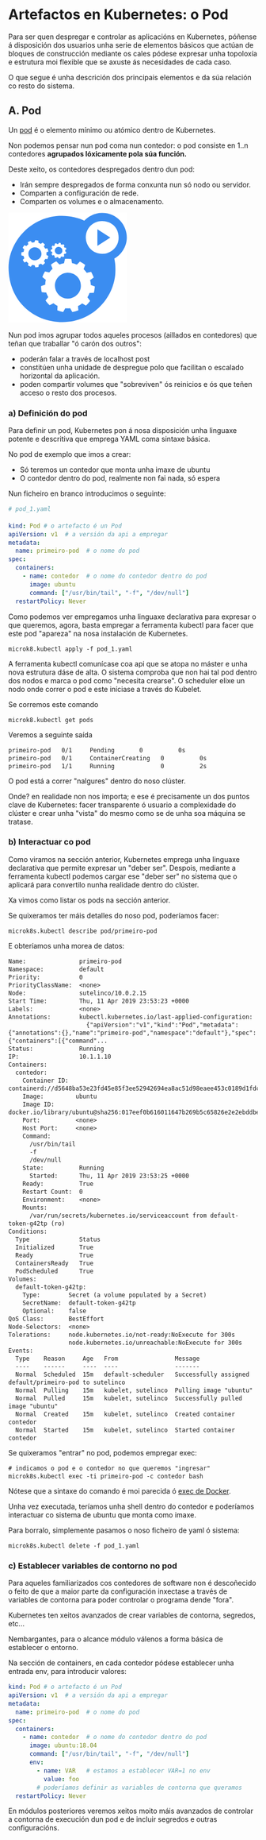 # Artefactos en Kubernetes: o Pod

Para ser quen despregar e controlar as aplicacións en Kubernetes, póñense á disposición dos usuarios unha serie de elementos básicos que actúan de bloques de construcción mediante os cales pódese expresar unha topoloxía e estrutura moi flexible que se axuste ás necesidades de cada caso.  

O que segue é unha descrición dos principais elementos e da súa relación co resto do sistema.

## A. Pod

Un [pod](https://kubernetes.io/docs/concepts/workloads/pods/) é o elemento mínimo ou atómico dentro de Kubernetes.

Non podemos pensar nun pod coma nun contedor: o pod consiste en 1..n contedores **agrupados lóxicamente pola súa función.** 

Deste xeito, os contedores despregados dentro dun pod:

- Irán sempre despregados de forma conxunta nun só nodo ou servidor. 
- Comparten a configuración de rede.
- Comparten os volumes e o almacenamento. 

![Pod](./../_media/02/pod1.png)

Nun pod imos agrupar todos aqueles procesos (aillados en contedores) que teñan que traballar "ó carón dos outros": 

- poderán falar a través de localhost post 
- constitúen unha unidade de despregue polo que facilitan o escalado horizontal da aplicación. 
- poden compartir volumes que "sobreviven" ós reinicios  e ós que teñen acceso o resto dos procesos. 

### a) Definición do pod

Para definir un pod, Kubernetes pon á nosa disposición unha linguaxe potente e descritiva que emprega YAML coma sintaxe básica. 

No pod de exemplo que imos a crear:

- Só teremos un contedor que monta unha imaxe de ubuntu
- O contedor dentro do pod, realmente non fai nada, só espera

Nun ficheiro en branco introducimos o seguinte:

```yaml
# pod_1.yaml

kind: Pod # o artefacto é un Pod
apiVersion: v1  # a versión da api a empregar
metadata:
  name: primeiro-pod  # o nome do pod
spec:
  containers:
    - name: contedor  # o nome do contedor dentro do pod
      image: ubuntu
      command: ["/usr/bin/tail", "-f", "/dev/null"]
  restartPolicy: Never
```

Como podemos ver empregamos unha linguaxe declarativa para expresar o que queremos, agora, basta empregar a ferramenta kubectl para facer que este pod "apareza" na nosa instalación de Kubernetes. 

```shell
microk8.kubectl apply -f pod_1.yaml
```

A ferramenta kubectl comunícase coa api que se atopa no máster e unha nova estrutura dáse de alta. O sistema comproba que non hai tal pod dentro dos nodos e marca o pod como "necesita crearse". O scheduler elixe un nodo onde correr o pod e este iníciase a través do Kubelet. 

Se corremos este comando

```shell
microk8.kubectl get pods
```

Veremos a seguinte saída

```shell
primeiro-pod   0/1     Pending       0          0s
primeiro-pod   0/1     ContainerCreating   0          0s
primeiro-pod   1/1     Running             0          2s
```

O pod está a correr "nalgures" dentro do noso clúster.

Onde? en realidade non nos importa; e ese é precisamente un dos puntos clave de Kubernetes: facer transparente ó usuario a complexidade do clúster e crear unha "vista" do mesmo como se de unha soa máquina se tratase. 

### b) Interactuar co pod

Como viramos na sección anterior, Kubernetes emprega unha linguaxe declarativa que permite expresar un "deber ser". Despois, mediante a ferramenta kubectl podemos cargar ese "deber ser" no sistema que o aplicará para convertilo nunha realidade dentro do clúster. 

Xa vimos como listar os pods na sección anterior. 

Se quixeramos ter máis detalles do noso pod, poderíamos facer:

```shell
microk8s.kubectl describe pod/primeiro-pod
```

E obteríamos unha morea de datos:

```shell
Name:               primeiro-pod
Namespace:          default
Priority:           0
PriorityClassName:  <none>
Node:               sutelinco/10.0.2.15
Start Time:         Thu, 11 Apr 2019 23:53:23 +0000
Labels:             <none>
Annotations:        kubectl.kubernetes.io/last-applied-configuration:
                      {"apiVersion":"v1","kind":"Pod","metadata":{"annotations":{},"name":"primeiro-pod","namespace":"default"},"spec":{"containers":[{"command"...
Status:             Running
IP:                 10.1.1.10
Containers:
  contedor:
    Container ID:  containerd://d5648ba53e23fd45e85f3ee52942694ea8ac51d98eaee453c0189d1fdc17935d
    Image:         ubuntu
    Image ID:      docker.io/library/ubuntu@sha256:017eef0b616011647b269b5c65826e2e2ebddbe5d1f8c1e56b3599fb14fabec8
    Port:          <none>
    Host Port:     <none>
    Command:
      /usr/bin/tail
      -f
      /dev/null
    State:          Running
      Started:      Thu, 11 Apr 2019 23:53:25 +0000
    Ready:          True
    Restart Count:  0
    Environment:    <none>
    Mounts:
      /var/run/secrets/kubernetes.io/serviceaccount from default-token-g42tp (ro)
Conditions:
  Type              Status
  Initialized       True
  Ready             True
  ContainersReady   True
  PodScheduled      True
Volumes:
  default-token-g42tp:
    Type:        Secret (a volume populated by a Secret)
    SecretName:  default-token-g42tp
    Optional:    false
QoS Class:       BestEffort
Node-Selectors:  <none>
Tolerations:     node.kubernetes.io/not-ready:NoExecute for 300s
                 node.kubernetes.io/unreachable:NoExecute for 300s
Events:
  Type    Reason     Age   From                Message
  ----    ------     ----  ----                -------
  Normal  Scheduled  15m   default-scheduler   Successfully assigned default/primeiro-pod to sutelinco
  Normal  Pulling    15m   kubelet, sutelinco  Pulling image "ubuntu"
  Normal  Pulled     15m   kubelet, sutelinco  Successfully pulled image "ubuntu"
  Normal  Created    15m   kubelet, sutelinco  Created container contedor
  Normal  Started    15m   kubelet, sutelinco  Started container contedor
```

Se quixeramos "entrar" no pod, podemos empregar exec:

```shell
# indicamos o pod e o contedor no que queremos "ingresar"
microk8s.kubectl exec -ti primeiro-pod -c contedor bash
```

Nótese que a sintaxe do comando é moi parecida ó [exec de Docker](https://docs.docker.com/engine/reference/commandline/exec/). 

Unha vez executada, teríamos unha shell dentro do contedor e poderíamos interactuar co sistema de ubuntu que monta como imaxe. 

Para borralo, simplemente pasamos o noso ficheiro de yaml ó sistema:

```shell
microk8s.kubectl delete -f pod_1.yaml
```

### c) Establecer variables de contorno no pod

Para aqueles familiarizados cos contedores de software non é descoñecido o feito de que a maior parte da configuración inxectase a través de variables de contorna para poder controlar o programa dende "fora". 

Kubernetes ten xeitos avanzados de crear variables de contorna, segredos, etc... 

Nembargantes, para o alcance módulo válenos a forma básica de establecer o entorno. 

Na sección de containers, en cada contedor pódese establecer unha entrada env, para introducir valores:

```yaml
kind: Pod # o artefacto é un Pod
apiVersion: v1  # a versión da api a empregar
metadata:
  name: primeiro-pod  # o nome do pod
spec:
  containers:
    - name: contedor  # o nome do contedor dentro do pod
      image: ubuntu:18.04
      command: ["/usr/bin/tail", "-f", "/dev/null"]
      env:
        - name: VAR   # estamos a establecer VAR=1 no env
          value: foo
        # poderíamos definir as variables de contorna que queramos
  restartPolicy: Never
```

En módulos posteriores veremos xeitos moito máis avanzados de controlar a contorna de execución dun pod e de incluir segredos e outras configuracións.









